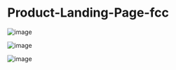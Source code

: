 # Product-Landing-Page-fcc

![image](https://user-images.githubusercontent.com/104005289/196387090-16ab3a8a-ade7-495d-8c27-89d45980b776.png)

![image](https://user-images.githubusercontent.com/104005289/196387107-3cf4829d-f4a4-4bad-ada0-4d547b4b5b77.png)

![image](https://user-images.githubusercontent.com/104005289/196387134-8418a44d-3ac5-4954-8f4e-64901dbe29ef.png)
